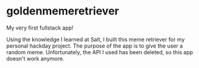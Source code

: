 # goldenmemeretriever

My very first fullstack app!

Using the knowledge I learned at Salt, I built this meme retriever for my personal hackday project. The purpose of the app is to give the user a random meme. Unfortunately, the API I used has been deleted, so this app doesn't work anymore.
